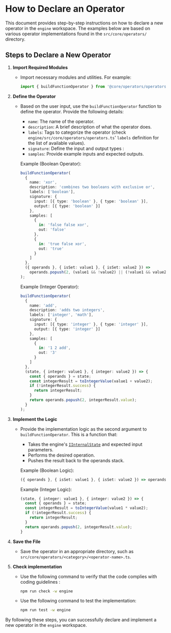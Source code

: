 # How to Declare an Operator

This document provides step-by-step instructions on how to declare a new operator in the `engine` workspace. The examples below are based on various operator implementations found in the `src/core/operators/` directory.

## Steps to Declare a New Operator

1. **Import Required Modules**
   - Import necessary modules and utilities. For example:

     ```typescript
     import { buildFunctionOperator } from '@core/operators/operators.js';
     ```

2. **Define the Operator**

   - Based on the user input, use the `buildFunctionOperator` function to define the operator. Provide the following details:
     - `name`: The name of the operator.
     - `description`: A brief description of what the operator does.
     - `labels`: Tags to categorize the operator (check `engine/src/core/operators/operators.ts`' `labels` definition for the list of available values).
     - `signature`: Define the input and output types :
     - `samples`: Provide example inputs and expected outputs.

     Example (Boolean Operator):

     ```typescript
     buildFunctionOperator(
       {
         name: 'xor',
         description: 'combines two booleans with exclusive or',
         labels: ['boolean'],
         signature: {
           input: [{ type: 'boolean' }, { type: 'boolean' }],
           output: [{ type: 'boolean' }]
         },
         samples: [
           {
             in: 'false false xor',
             out: 'false'
           },
           {
             in: 'true false xor',
             out: 'true'
           }
         ]
       },
       ({ operands }, { isSet: value1 }, { isSet: value2 }) =>
         operands.popush(2, (value1 && !value2) || (!value1 && value2) ? trueValue : falseValue)
     );
     ```

     Example (Integer Operator):

     ```typescript
     buildFunctionOperator(
       {
         name: 'add',
         description: 'adds two integers',
         labels: ['integer', 'math'],
         signature: {
           input: [{ type: 'integer' }, { type: 'integer' }],
           output: [{ type: 'integer' }]
         },
         samples: [
           {
             in: '1 2 add',
             out: '3'
           }
         ]
       },
       (state, { integer: value1 }, { integer: value2 }) => {
         const { operands } = state;
         const integerResult = toIntegerValue(value1 + value2);
         if (!integerResult.success) {
           return integerResult;
         }
         return operands.popush(2, integerResult.value);
       }
     );
     ```

3. **Implement the Logic**
   - Provide the implementation logic as the second argument to `buildFunctionOperator`. This is a function that:
     - Takes the engine's [`IInternalState`](engine/src/sdk/interfaces/IInternalState.ts) and expected input parameters.
     - Performs the desired operation.
     - Pushes the result back to the operands stack.

     Example (Boolean Logic):

     ```typescript
     ({ operands }, { isSet: value1 }, { isSet: value2 }) => operands.popush(2, value1 && value2 ? trueValue : falseValue)
     ```

     Example (Integer Logic):

     ```typescript
     (state, { integer: value1 }, { integer: value2 }) => {
       const { operands } = state;
       const integerResult = toIntegerValue(value1 * value2);
       if (!integerResult.success) {
         return integerResult;
       }
       return operands.popush(2, integerResult.value);
     }
     ```

4. **Save the File**
   - Save the operator in an appropriate directory, such as `src/core/operators/<category>/<operator-name>.ts`.

5. **Check implementation**
   - Use the following command to verify that the code complies with coding guidelines :

     ```bash
     npm run check -w engine
     ```

   - Use the following command to test the implementation:

     ```bash
     npm run test -w engine
     ```

By following these steps, you can successfully declare and implement a new operator in the `engine` workspace.

